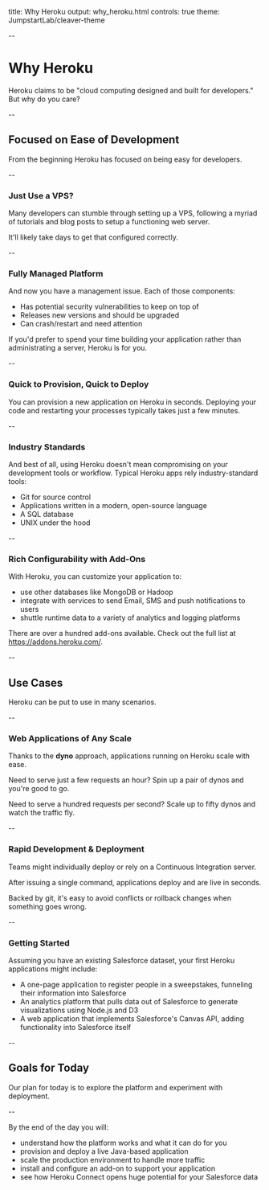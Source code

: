 title: Why Heroku
output: why_heroku.html
controls: true
theme: JumpstartLab/cleaver-theme

--

# Why Heroku

Heroku claims to be "cloud computing designed and built for developers." But why do you care?

--

## Focused on Ease of Development

From the beginning Heroku has focused on being easy for developers.

--

### Just Use a VPS?

Many developers can stumble through setting up a VPS, following a myriad of tutorials and blog posts to setup a functioning web server.

It'll likely take days to get that configured correctly.

--

### Fully Managed Platform

And now you have a management issue. Each of those components:

* Has potential security vulnerabilities to keep on top of
* Releases new versions and should be upgraded
* Can crash/restart and need attention

If you'd prefer to spend your time building your application rather than administrating a server, Heroku is for you.

--

### Quick to Provision, Quick to Deploy

You can provision a new application on Heroku in seconds. Deploying your code and restarting your processes typically takes just a few minutes.

--

### Industry Standards

And best of all, using Heroku doesn't mean compromising on your development tools or workflow. Typical Heroku apps rely industry-standard tools:

* Git for source control
* Applications written in a modern, open-source language
* A SQL database
* UNIX under the hood

--

### Rich Configurability with Add-Ons

With Heroku, you can customize your application to:

* use other databases like MongoDB or Hadoop
* integrate with services to send Email, SMS and push notifications to users
* shuttle runtime data to a variety of analytics and logging platforms

There are over a hundred add-ons available. Check out the full list at https://addons.heroku.com/.

--

## Use Cases

Heroku can be put to use in many scenarios.

--

### Web Applications of Any Scale

Thanks to the **dyno** approach, applications running on Heroku scale with ease.

Need to serve just a few requests an hour? Spin up a pair of dynos and you're good to go.

Need to serve a hundred requests per second? Scale up to fifty dynos and watch the traffic fly.

--

### Rapid Development & Deployment

Teams might individually deploy or rely on a Continuous Integration server.

After issuing a single command, applications deploy and are live in seconds.

Backed by git, it's easy to avoid conflicts or rollback changes when something goes wrong.

--

### Getting Started

Assuming you have an existing Salesforce dataset, your first Heroku applications might include:

* A one-page application to register people in a sweepstakes, funneling their information into Salesforce
* An analytics platform that pulls data out of Salesforce to generate visualizations using Node.js and D3
* A web application that implements Salesforce's Canvas API, adding functionality into Salesforce itself

--

## Goals for Today

Our plan for today is to explore the platform and experiment with deployment.

--

By the end of the day you will:

* understand how the platform works and what it can do for you
* provision and deploy a live Java-based application
* scale the production environment to handle more traffic
* install and configure an add-on to support your application
* see how Heroku Connect opens huge potential for your Salesforce data
